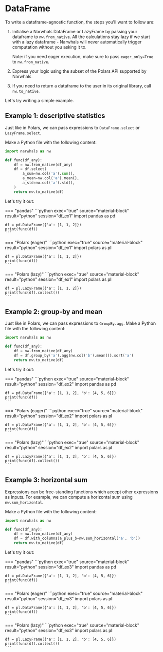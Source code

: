 # DataFrame

To write a dataframe-agnostic function, the steps you'll want to follow are:

1. Initialise a Narwhals DataFrame or LazyFrame by passing your dataframe to `nw.from_native`.
    All the calculations stay lazy if we start with a lazy dataframe - Narwhals will never automatically trigger computation without you asking it to.
   
    Note: if you need eager execution, make sure to pass `eager_only=True` to `nw.from_native`.

2. Express your logic using the subset of the Polars API supported by Narwhals.
3. If you need to return a dataframe to the user in its original library, call `nw.to_native`.

Let's try writing a simple example.

## Example 1: descriptive statistics

Just like in Polars, we can pass expressions to
`DataFrame.select` or `LazyFrame.select`.

Make a Python file with the following content:
```python exec="1" source="above" session="df_ex1"
import narwhals as nw

def func(df_any):
    df = nw.from_native(df_any)
    df = df.select(
        a_sum=nw.col('a').sum(),
        a_mean=nw.col('a').mean(),
        a_std=nw.col('a').std(),
    )
    return nw.to_native(df)
```
Let's try it out:

=== "pandas"
    ```python exec="true" source="material-block" result="python" session="df_ex1"
    import pandas as pd

    df = pd.DataFrame({'a': [1, 1, 2]})
    print(func(df))
    ```

=== "Polars (eager)"
    ```python exec="true" source="material-block" result="python" session="df_ex1"
    import polars as pl

    df = pl.DataFrame({'a': [1, 1, 2]})
    print(func(df))
    ```

=== "Polars (lazy)"
    ```python exec="true" source="material-block" result="python" session="df_ex1"
    import polars as pl

    df = pl.LazyFrame({'a': [1, 1, 2]})
    print(func(df).collect())
    ```


## Example 2: group-by and mean

Just like in Polars, we can pass expressions to `GroupBy.agg`.
Make a Python file with the following content:
```python exec="1" source="above" session="df_ex2"
import narwhals as nw

def func(df_any):
    df = nw.from_native(df_any)
    df = df.group_by('a').agg(nw.col('b').mean()).sort('a')
    return nw.to_native(df)
```
Let's try it out:

=== "pandas"
    ```python exec="true" source="material-block" result="python" session="df_ex2"
    import pandas as pd

    df = pd.DataFrame({'a': [1, 1, 2], 'b': [4, 5, 6]})
    print(func(df))
    ```

=== "Polars (eager)"
    ```python exec="true" source="material-block" result="python" session="df_ex2"
    import polars as pl

    df = pl.DataFrame({'a': [1, 1, 2], 'b': [4, 5, 6]})
    print(func(df))
    ```

=== "Polars (lazy)"
    ```python exec="true" source="material-block" result="python" session="df_ex2"
    import polars as pl

    df = pl.LazyFrame({'a': [1, 1, 2], 'b': [4, 5, 6]})
    print(func(df).collect())
    ```

## Example 3: horizontal sum

Expressions can be free-standing functions which accept other
expressions as inputs. For example, we can compute a horizontal
sum using `nw.sum_horizontal`.

Make a Python file with the following content:
```python exec="1" source="above" session="df_ex3"
import narwhals as nw

def func(df_any):
    df = nw.from_native(df_any)
    df = df.with_columns(a_plus_b=nw.sum_horizontal('a', 'b'))
    return nw.to_native(df)
```
Let's try it out:

=== "pandas"
    ```python exec="true" source="material-block" result="python" session="df_ex3"
    import pandas as pd

    df = pd.DataFrame({'a': [1, 1, 2], 'b': [4, 5, 6]})
    print(func(df))
    ```

=== "Polars (eager)"
    ```python exec="true" source="material-block" result="python" session="df_ex3"
    import polars as pl

    df = pl.DataFrame({'a': [1, 1, 2], 'b': [4, 5, 6]})
    print(func(df))
    ```

=== "Polars (lazy)"
    ```python exec="true" source="material-block" result="python" session="df_ex3"
    import polars as pl

    df = pl.LazyFrame({'a': [1, 1, 2], 'b': [4, 5, 6]})
    print(func(df).collect())
    ```
